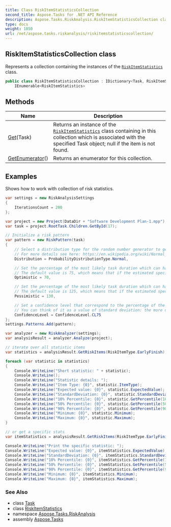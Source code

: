 ```yaml
---
title: Class RiskItemStatisticsCollection
second_title: Aspose.Tasks for .NET API Reference
description: Aspose.Tasks.RiskAnalysis.RiskItemStatisticsCollection class. Represents a collection containing the instances of the RiskItemStatistics class
type: docs
weight: 1850
url: /net/aspose.tasks.riskanalysis/riskitemstatisticscollection/
---
```

## RiskItemStatisticsCollection class

Represents a collection containing the instances of the [`RiskItemStatistics`](../riskitemstatistics/) class.

```csharp
public class RiskItemStatisticsCollection : IDictionary<Task, RiskItemStatistics>, 
    IEnumerable<RiskItemStatistics>
```

## Methods

| Name | Description |
| --- | --- |
| [Get](../../aspose.tasks.riskanalysis/riskitemstatisticscollection/get/)(Task) | Returns an instance of the [`RiskItemStatistics`](../riskitemstatistics/) class containing in this collection which is associated with the specified Task object; null if the item is not found. |
| [GetEnumerator](../../aspose.tasks.riskanalysis/riskitemstatisticscollection/getenumerator/)() | Returns an enumerator for this collection. |

## Examples

Shows how to work with collection of risk statistics.

```csharp
var settings = new RiskAnalysisSettings
{
    IterationsCount = 200
};

var project = new Project(DataDir + "Software Development Plan-1.mpp");
var task = project.RootTask.Children.GetById(17);

// Initialize a risk pattern
var pattern = new RiskPattern(task)
{
    // Select a distribution type for the random number generator to generate possible values from (only two types currently supported, namely normal and uniform)            
    // For more details see here: https://en.wikipedia.org/wiki/Normal_distribution)
    Distribution = ProbabilityDistributionType.Normal,

    // Set the percentage of the most likely task duration which can happen in the best possible project scenario 
    // The default value is 75, which means that if the estimated specified task duration is 4 days then the optimistic duration will be 3 days
    Optimistic = 70,

    // Set the percentage of the most likely task duration which can happen in the worst possible project scenario 
    // The default value is 125, which means that if the estimated specified task duration is 4 days then the pessimistic duration will be 5 days.
    Pessimistic = 130,

    // Set a confidence level that correspond to the percentage of the time the actual values will be within optimistic and pessimistic estimates. 
    // You can think of it as a value of standard deviation: the more uncertain about your estimates you are, the more the value of standard deviation used in random number generator is
    ConfidenceLevel = ConfidenceLevel.CL75
};
settings.Patterns.Add(pattern);

var analyzer = new RiskAnalyzer(settings);
var analysisResult = analyzer.Analyze(project);

// iterate over all statistic items
var statistics = analysisResult.GetRiskItems(RiskItemType.EarlyFinish);

foreach (var statistic in statistics)
{
    Console.WriteLine("Short statistic: " + statistic);
    Console.WriteLine();
    Console.WriteLine("Statistic details: ");
    Console.WriteLine("Item Type: {0}", statistic.ItemType);
    Console.WriteLine("Expected value: {0}", statistic.ExpectedValue);
    Console.WriteLine("StandardDeviation: {0}", statistic.StandardDeviation);
    Console.WriteLine("10% Percentile: {0}", statistic.GetPercentile(10));
    Console.WriteLine("50% Percentile: {0}", statistic.GetPercentile(50));
    Console.WriteLine("90% Percentile: {0}", statistic.GetPercentile(90));
    Console.WriteLine("Minimum: {0}", statistic.Minimum);
    Console.WriteLine("Maximum: {0}", statistic.Maximum);
}

// or get a specific stats
var itemStatistics = analysisResult.GetRiskItems(RiskItemType.EarlyFinish).Get(project.RootTask);

Console.WriteLine("Print the specific statistic: ");
Console.WriteLine("Expected value: {0}", itemStatistics.ExpectedValue);
Console.WriteLine("StandardDeviation: {0}", itemStatistics.StandardDeviation);
Console.WriteLine("10% Percentile: {0}", itemStatistics.GetPercentile(10));
Console.WriteLine("50% Percentile: {0}", itemStatistics.GetPercentile(50));
Console.WriteLine("90% Percentile: {0}", itemStatistics.GetPercentile(90));
Console.WriteLine("Minimum: {0}", itemStatistics.Minimum);
Console.WriteLine("Maximum: {0}", itemStatistics.Maximum);
```

### See Also

* class [Task](../../aspose.tasks/task/)
* class [RiskItemStatistics](../riskitemstatistics/)
* namespace [Aspose.Tasks.RiskAnalysis](../../aspose.tasks.riskanalysis/)
* assembly [Aspose.Tasks](../../)



